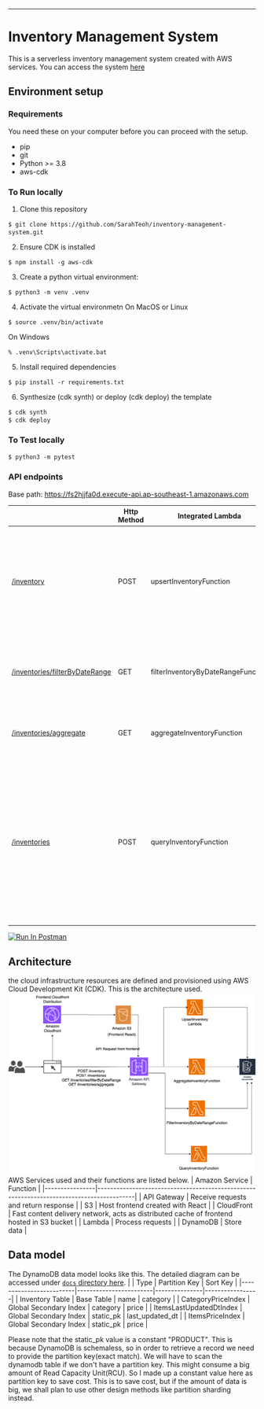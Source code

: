 ****
# Inventory Management System
This is a serverless inventory management system created with AWS services. You can access the system [here](https://d2ngzfpqeh77qd.cloudfront.net/.)

## Environment setup

### Requirements
You need these on your computer before you can proceed with the setup.
* pip 
* git 
* Python >= 3.8 
* aws-cdk

### To Run locally
1. Clone this repository
```
$ git clone https://github.com/SarahTeoh/inventory-management-system.git 
```

2. Ensure CDK is installed
```
$ npm install -g aws-cdk
```

3. Create a python virtual environment:

```
$ python3 -m venv .venv
```

4. Activate the virtual environmetn
On MacOS or Linux
```
$ source .venv/bin/activate
```

On Windows

```
% .venv\Scripts\activate.bat
```

5. Install required dependencies
```
$ pip install -r requirements.txt
```

6. Synthesize (cdk synth) or deploy (cdk deploy) the template
```
$ cdk synth
$ cdk deploy
```

### To Test locally
```
$ python3 -m pytest 
```

### API endpoints
Base path: https://fs2hjjfa0d.execute-api.ap-southeast-1.amazonaws.com 
<table>
<thead>
<tr>
<th></th>
<th>Http Method</th>
<th>Integrated Lambda</th>
<th>Function</th>
<th>Example Parameters</th>
</tr>
</thead>
<tbody><tr>
<td><a href="https://fs2hjjfa0d.execute-api.ap-southeast-1.amazonaws.com/inventory"> /inventory </a></td>
<td>POST</td>
<td>upsertInventoryFunction</td>
<td>Upsert item. If item with same name and same category doesn&#39;t exist, new item is created. If an item with same name and category exists, the item will be updated with new price.</td>
<td>

```json
{
  "name": "Thing",
  "category": "Stationary",
  "price": 7.6
}
```

</td>
</tr>
<tr>
<td><a href="https://fs2hjjfa0d.execute-api.ap-southeast-1.amazonaws.com/inventories/filterByDateRange"> /inventories/filterByDateRange </a></td>
<td>GET</td>
<td>filterInventoryByDateRangeFunction</td>
<td>Filter items that have <code>last_updated_dt</code> within the date range and return total price of the items.</td>
<td>

```json
{
  "dt_from": "2022-01-01 10:00:00",
  "dt_to": "2022-01-25 10:00:00"
}
```

</td>
</tr>
<tr>
<td><a href="https://fs2hjjfa0d.execute-api.ap-southeast-1.amazonaws.com/inventories/aggregate"> /inventories/aggregate </a></td>
<td>GET</td>
<td>aggregateInventoryFunction</td>
<td>Filter items by category and total price. If <code>all</code> is passed, it will return all category.</td>
<td>

```json
{
  "category": "all"
}
```

</td>
</tr>
<tr>
<td><a href="https://fs2hjjfa0d.execute-api.ap-southeast-1.amazonaws.com/inventories"> /inventories </a></td>
<td>POST</td>
<td>queryInventoryFunction</td>
<td>Query items with filters, pagination and sorting options.</td>
<td>

```json
{
  "filters":
    {
      "name": "note"
      "category": "Stationary",
      "price_range": [1,10]
    },
  "pagination":
    {
      "page": 1,
      "limit": 10
    },
  "sort":
    {
      "field": "price",
      "order": "asc"
    }
}
```

</td>
</tr>
</tbody></table>


[<img src="https://run.pstmn.io/button.svg" alt="Run In Postman" style="width: 128px; height: 32px;">](https://app.getpostman.com/run-collection/9636334-96c9786e-d1ba-4984-aa57-e950c20680b9?action=collection%2Ffork&source=rip_markdown&collection-url=entityId%3D9636334-96c9786e-d1ba-4984-aa57-e950c20680b9%26entityType%3Dcollection%26workspaceId%3Ded06f64f-fc04-427f-977f-4f3abacdbff7)


## Architecture
the cloud infrastructure resources are defined and provisioned using AWS Cloud Development Kit (CDK). This is the architecture used.
![Architecture diagram](docs/architecture.drawio.png "Architecture")
AWS Services used and their functions are listed below.
| Amazon Service | Function                                                                                 |
|----------------|------------------------------------------------------------------------------------------|
| API Gateway    | Receive requests and return response                                                     |
| S3             | Host frontend created with React                                                         |
| CloudFront     | Fast content delivery network, acts as distributed cache of frontend hosted in S3 bucket |
| Lambda         | Process requests                                                                         |
| DynamoDB       | Store data                                                                               |

## Data model
The DynamoDB data model looks like this. The detailed diagram can be accessed under [`docs` directory here](docs).
|                         | Type                   | Partition Key | Sort Key        |
|-------------------------|------------------------|---------------|-----------------|
| Inventory Table         | Base Table             | name          | category        |
| CategoryPriceIndex      | Global Secondary Index | category      | price           |
| ItemsLastUpdatedDtIndex | Global Secondary Index | static_pk     | last_updated_dt |
| ItemsPriceIndex         | Global Secondary Index | static_pk     | price           |


Please note that the static_pk value is a constant "PRODUCT". This is because DynamoDB is schemaless,
so in order to retrieve a record we need to provide the partition key(exact match).
We will have to scan the dynamodb table if we don't have a partition key.
This might consume a big amount of Read Capacity Unit(RCU).
So I made up a constant value here as partition key to save cost. 
This is to save cost, but if the amount of data is big, we shall plan to use other design methods like partition sharding instead. 
